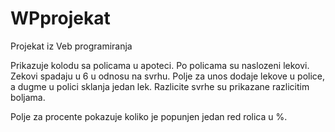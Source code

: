 # WPprojekat
Projekat iz Veb programiranja


Prikazuje kolodu sa policama u apoteci. Po policama su naslozeni lekovi. Zekovi spadaju u 6 u odnosu na svrhu. Polje za unos dodaje lekove u police, a dugme u polici sklanja jedan lek. Razlicite svrhe su prikazane razlicitim boljama. 

Polje za procente pokazuje koliko je popunjen jedan red rolica u %.